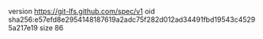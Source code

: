 version https://git-lfs.github.com/spec/v1
oid sha256:e57efd8e2954148187619a2adc75f282d012ad34491fbd19543c45295a217e19
size 86
